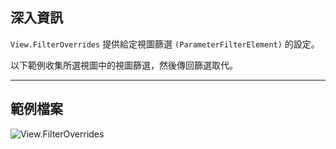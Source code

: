 ## 深入資訊
`View.FilterOverrides` 提供給定視圖篩選 `(ParameterFilterElement)` 的設定。

以下範例收集所選視圖中的視圖篩選，然後傳回篩選取代。

___
## 範例檔案

![View.FilterOverrides](./Revit.Elements.Views.View.FilterOverrides_img.jpg)
